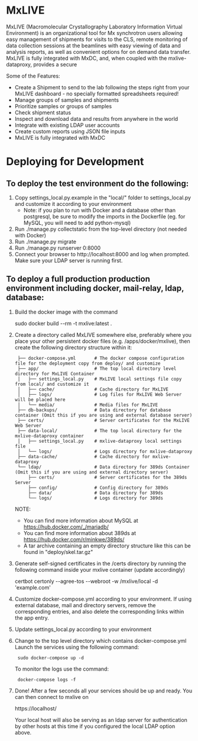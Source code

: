MxLIVE
======

MxLIVE (Macromolecular Crystallography Laboratory Information Virtual Environment) is an organizational tool for Mx
synchrotron users allowing easy management of shipments for visits to the CLS, remote monitoring of data collection
sessions at the beamlines with easy viewing of data and analysis reports, as well as convenient options for on demand
data transfer. MxLIVE is fully integrated with MxDC, and, when coupled with the mxlive-dataproxy, provides a secure

Some of the Features:
- Create a Shipment to send to the lab following the steps right from your MxLIVE dashboard - no specially formatted spreadsheets required!
- Manage groups of samples and shipments
- Prioritize samples or groups of samples
- Check shipment status
- Inspect and download data and results from anywhere in the world
- Integrate with existing LDAP user accounts
- Create custom reports using JSON file inputs
- MxLIVE is fully integrated with MxDC


Deploying for Development
=========================

To deploy the test environment do the following:
------------------------------------------------
1. Copy settings_local.py.example in the "local/" folder to settings_local.py and customize it according to your
   environment 
   * Note: if you plan to run with Docker and a database other than postgresql, be sure to modify the imports 
     in the Dockerfile (eg. for MySQL, you will need to add python-mysql)
2. Run ./manage.py collectstatic from the top-level directory (not needed with Docker)
3. Run ./manage.py migrate
4. Run ./manage.py runserver 0:8000
5. Connect your browser to http://localhost:8000 and log when prompted. Make sure your LDAP server is running first.

To deploy a full production production environment including docker, mail-relay, ldap, database:
------------------------------------------------------------------------------------------------
1. Build the docker image with the command

    sudo docker build --rm -t mxlive:latest .

2. Create a directory called MxLIVE somewhere else, preferably where you place your other persistent docker files
   (e.g. /apps/docker/mxlive), then create the following directory structure within it:

        ├── docker-compose.yml       # The docker compose configuration file for the deployment copy from deploy/ and customize
        ├── app/                     # The top local directory level directory for MxLIVE Container
        │   ├── settings_local.py    # MxLIVE local settings file copy from local/ and customize it
        │   ├── cache/               # Cache directory for MxLIVE
        │   ├── logs/                # Log files for MxLIVE Web Server will be placed here
        │   └── media/               # Media files for MxLIVE
        ├── db-backups/              # Data directory for database container (Omit this if you are using and external database server)
        ├── certs/                   # Server certificates for the MxLIVE Web Server
        ├── data-local/              # The top local directory for the mxlive-dataproxy container 
        │   ├── settings_local.py    # mxlive-dataproxy local settings file 
        │   └── logs/                # Logs directory for mxlive-dataproxy 
        ├── data-cache/              # Cache directory for mxlive-dataproxy
        └── ldap/                    # Data directory for 389ds Container (Omit this if you are using and external directory server)
            ├── certs/               # Server certificates for the 389ds Server
            ├── config/              # Config directory for 389ds
            ├── data/                # Data directory for 389ds
            └── logs/                # Logs directory for 389ds


    NOTE: 
    - You can find more information about MySQL at https://hub.docker.com/_/mariadb/
    - You can find more information about 389ds at https://hub.docker.com/r/minkwe/389ds/    
    - A tar archive containing an empty directory structure like this can be found in "deploy/skel.tar.gz"

3. Generate self-signed certificates in the /certs directory by running the following command inside your mxlive container (update accordingly)

   certbot certonly --agree-tos --webroot -w /mxlive/local -d 'example.com'

4. Customize docker-compose.yml according to your environment. If using external database, mail and directory servers,
   remove the corresponding entries, and also delete the corresponding links within the app entry.

5. Update settings_local.py according to your environment

6. Change to the top level directory which contains docker-compose.yml Launch the services using the following command:

        sudo docker-compose up -d

   To monitor the logs use the command:

        docker-compose logs -f 

7. Done! After a few seconds all your services should be up and ready. You can then connect to mxlive on

   https://localhost/

   Your local host will also be serving as an ldap server for authentication by other hosts at this time if you configured
   the local LDAP option above.

